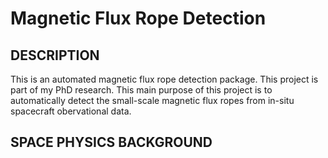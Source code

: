 # Magnetic Flux Rope Detection
## DESCRIPTION
This is an automated magnetic flux rope detection package. This project is part of my PhD research. This main purpose of this project is to automatically detect the small-scale magnetic flux ropes from in-situ spacecraft obervational data.
## SPACE PHYSICS BACKGROUND
